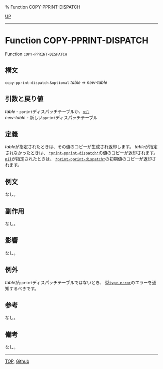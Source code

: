 % Function COPY-PPRINT-DISPATCH

[UP](22.4.html)  

---

# Function **COPY-PPRINT-DISPATCH**


Function `COPY-PPRINT-DISPATCH`


## 構文

`copy-pprint-dispatch` `&optional` *table* => *new-table*


## 引数と戻り値

*table* - `pprint`ディスパッチテーブルか、[`nil`](5.3.nil-variable.html)  
*new-table* - 新しい`pprint`ディスパッチテーブル


## 定義

*table*が指定されたときは、その値のコピーが生成され返却します。
*table*が指定されなかったときは、
[`*print-pprint-dispatch*`](22.4.print-pprint-dispatch.html)の値のコピーが返却されます。
[`nil`](5.3.nil-variable.html)が指定されたときは、
[`*print-pprint-dispatch*`](22.4.print-pprint-dispatch.html)の初期値のコピーが返却されます。


## 例文

なし。


## 副作用

なし。


## 影響

なし。


## 例外

*table*が`pprint`ディスパッチテーブルではないとき、
型[`type-error`](4.4.type-error.html)のエラーを通知するべきです。


## 参考

なし。


## 備考

なし。


---
[TOP](index.html),  [Github](https://github.com/nptcl/npt-japanese)

